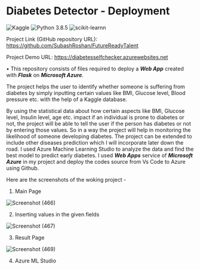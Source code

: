 # Diabetes Detector - Deployment
![Kaggle](https://img.shields.io/badge/Dataset-Kaggle-blue.svg) ![Python 3.8.5](https://img.shields.io/badge/Python-3.6-brightgreen.svg) ![scikit-learnn](https://img.shields.io/badge/Library-Scikit_Learn-orange.svg)

Project Link (GitHub repository URL): https://github.com/SubashRoshan/FutureReadyTalent

Project Demo URL: https://diabetesselfchecker.azurewebsites.net

• This repository consists of files required to deploy a ___Web App___ created with ___Flask___ on ___Microsoft Azure___.

The project helps the user to identify whether someone is suffering from diabetes by simply inputting certain values like BMI, Glucose level, Blood pressure etc. with the help of a Kaggle database.

By using the statistical data about how certain aspects like BMI, Glucose level, Insulin level, age etc. impact if an individual is prone to diabetes or not, the project will be able to tell the user if the person has diabetes or not by entering those values. So in a way the project will help in monitoring the likelihood of someone developing diabetes. The project can be extended to include other diseases prediction which I will incorporate later down the road. 
I used Azure Machine Learning Studio to analyze the data and find the best model to predict early diabetes.
I used ___Web Apps___ service of ___Microsoft Azure___ in my project and deploy the codes source from Vs Code to Azure using Github.

Here are the screenshots of the woking project -

1) Main Page

![Screenshot (466)](https://user-images.githubusercontent.com/92359983/151565325-77d8ffe0-822e-4430-a4f6-76453b687e0e.png)


2) Inserting values in the given fields

![Screenshot (467)](https://user-images.githubusercontent.com/92359983/151566402-b835cf30-2894-49d1-ac51-dc1d18653036.png)


3) Result Page

![Screenshot (469)](https://user-images.githubusercontent.com/92359983/151570288-774b1a8a-3c96-4d41-a994-967229377628.jpg)


4) Azure ML Studio

